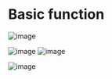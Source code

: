 # Basic function

![image](https://github.com/user-attachments/assets/4b32d22b-16c2-459c-98e3-209d80b57187)

![image](https://github.com/user-attachments/assets/9f515b67-332c-4c7d-969a-ea0740bf6be0) ![image](https://github.com/user-attachments/assets/e20c9ebc-4184-41f7-9b23-5cbcfe303201)


![image](https://github.com/user-attachments/assets/4a7f24f4-1647-4476-a6aa-2975f4295289)
